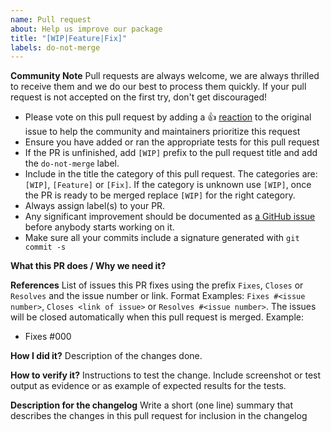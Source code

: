 ```yaml
---
name: Pull request
about: Help us improve our package
title: "[WIP|Feature|Fix]"
labels: do-not-merge
---
```


**Community Note**
Pull requests are always welcome, we are always thrilled to receive them and we do our best to process them quickly. If your pull request is not accepted on the first try, don't get discouraged!

- Please vote on this pull request by adding a 👍 [reaction](https://blog.github.com/2016-03-10-add-reactions-to-pull-requests-issues-and-comments/) to the original issue to help the community and maintainers prioritize this request
- Ensure you have added or ran the appropriate tests for this pull request
- If the PR is unfinished, add `[WIP]` prefix to the pull request title and add the `do-not-merge` label.
- Include in the title the category of this pull request. The categories are: `[WIP]`, `[Feature]` or `[Fix]`. If the category is unknown use `[WIP]`, once the PR is ready to be merged replace `[WIP]` for the right category.
- Always assign label(s) to your PR.
- Any significant improvement should be documented as [a GitHub issue](https://github.com/IBM/cloud-enterprise-examples/issues) before anybody starts working on it.
- Make sure all your commits include a signature generated with `git commit -s`

**What this PR does / Why we need it?**

**References**
List of issues this PR fixes using the prefix `Fixes`, `Closes` or `Resolves` and the issue number or link. Format Examples: `Fixes #<issue number>`, `Closes <link of issue>` or `Resolves #<issue number>`.
The issues will be closed automatically when this pull request is merged. Example:

- Fixes #000

**How I did it?**
Description of the changes done.

**How to verify it?**
Instructions to test the change. Include screenshot or test output as evidence or as example of expected results for the tests.

**Description for the changelog**
Write a short (one line) summary that describes the changes in this pull request for inclusion in the changelog
